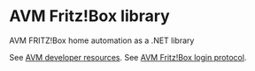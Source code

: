 # AVM Fritz!Box library
AVM FRITZ!Box home automation as a .NET library

See [AVM developer resources](https://avm.de/service/schnittstellen/).
See [AVM Fritz!Box login protocol](https://avm.de/fileadmin/user_upload/Global/Service/Schnittstellen/AVM_Technical_Note_-_Session_ID.pdf).
